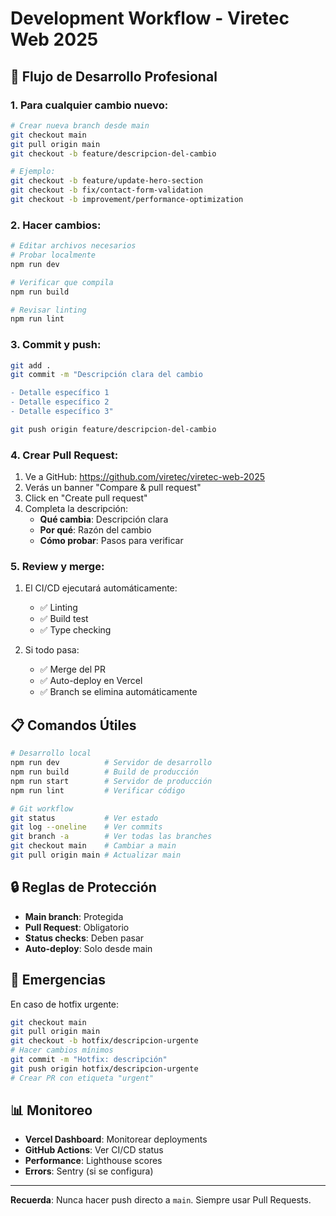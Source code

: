# Development Workflow - Viretec Web 2025

## 🚀 Flujo de Desarrollo Profesional

### 1. Para cualquier cambio nuevo:

```bash
# Crear nueva branch desde main
git checkout main
git pull origin main
git checkout -b feature/descripcion-del-cambio

# Ejemplo:
git checkout -b feature/update-hero-section
git checkout -b fix/contact-form-validation
git checkout -b improvement/performance-optimization
```

### 2. Hacer cambios:

```bash
# Editar archivos necesarios
# Probar localmente
npm run dev

# Verificar que compila
npm run build

# Revisar linting
npm run lint
```

### 3. Commit y push:

```bash
git add .
git commit -m "Descripción clara del cambio

- Detalle específico 1
- Detalle específico 2
- Detalle específico 3"

git push origin feature/descripcion-del-cambio
```

### 4. Crear Pull Request:

1. Ve a GitHub: https://github.com/viretec/viretec-web-2025
2. Verás un banner "Compare & pull request"
3. Click en "Create pull request"
4. Completa la descripción:
   - **Qué cambia**: Descripción clara
   - **Por qué**: Razón del cambio
   - **Cómo probar**: Pasos para verificar

### 5. Review y merge:

1. El CI/CD ejecutará automáticamente:
   - ✅ Linting
   - ✅ Build test
   - ✅ Type checking

2. Si todo pasa:
   - ✅ Merge del PR
   - ✅ Auto-deploy en Vercel
   - ✅ Branch se elimina automáticamente

## 📋 Comandos Útiles

```bash
# Desarrollo local
npm run dev          # Servidor de desarrollo
npm run build        # Build de producción
npm run start        # Servidor de producción
npm run lint         # Verificar código

# Git workflow
git status           # Ver estado
git log --oneline    # Ver commits
git branch -a        # Ver todas las branches
git checkout main    # Cambiar a main
git pull origin main # Actualizar main
```

## 🔒 Reglas de Protección

- **Main branch**: Protegida
- **Pull Request**: Obligatorio
- **Status checks**: Deben pasar
- **Auto-deploy**: Solo desde main

## 🚨 Emergencias

En caso de hotfix urgente:

```bash
git checkout main
git pull origin main
git checkout -b hotfix/descripcion-urgente
# Hacer cambios mínimos
git commit -m "Hotfix: descripción"
git push origin hotfix/descripcion-urgente
# Crear PR con etiqueta "urgent"
```

## 📊 Monitoreo

- **Vercel Dashboard**: Monitorear deployments
- **GitHub Actions**: Ver CI/CD status
- **Performance**: Lighthouse scores
- **Errors**: Sentry (si se configura)

---

**Recuerda**: Nunca hacer push directo a `main`. Siempre usar Pull Requests.